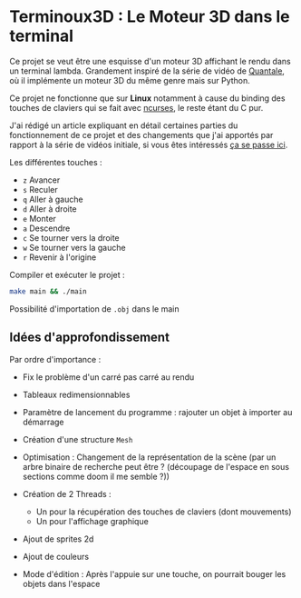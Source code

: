 # Terminoux3D : Le Moteur 3D dans le terminal

Ce projet se veut être une esquisse d'un moteur 3D affichant le rendu dans un terminal lambda. Grandement inspiré de la série de vidéo de [Quantale](https://www.youtube.com/watch?v=UkPTyojw7IA&list=PL9V1oyvT8aPwXSj-J3b2OQgcwP63u3f4R), où il implémente un moteur 3D du même genre mais sur Python.

Ce projet ne fonctionne que sur **Linux** notamment à cause du binding des touches de claviers qui se fait avec [ncurses](https://invisible-island.net/ncurses/announce.html), le reste étant du C pur.

J'ai rédigé un article expliquant en détail certaines parties du fonctionnement de ce projet et des changements que j'ai apportés par rapport à la série de vidéos initiale, si vous êtes intéressés [ça se passe ici](https://www.elowarp.fr/blog/terminoux3d_rotation/).

Les différentes touches :

- `z` Avancer
- `s` Reculer
- `q` Aller à gauche
- `d` Aller à droite
- `e` Monter
- `a` Descendre
- `c` Se tourner vers la droite
- `w` Se tourner vers la gauche
- `r` Revenir à l'origine

Compiler et exécuter le projet :

```bash
make main && ./main
```

Possibilité d'importation de `.obj` dans le main

## Idées d'approfondissement

Par ordre d'importance :

- Fix le problème d'un carré pas carré au rendu
- Tableaux redimensionnables
- Paramètre de lancement du programme : rajouter un objet à importer au démarrage
- Création d'une structure `Mesh`
- Optimisation : Changement de la représentation de la scène (par un arbre binaire de recherche peut être ? (découpage de l'espace en sous sections comme doom il me semble ?))
- Création de 2 Threads :

    - Un pour la récupération des touches de claviers (dont mouvements)
    - Un pour l'affichage graphique

- Ajout de sprites 2d
- Ajout de couleurs
- Mode d'édition : Après l'appuie sur une touche, on pourrait bouger les objets dans l'espace
